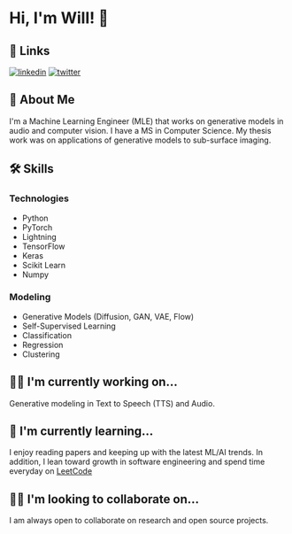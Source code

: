 
# Hi, I'm Will! 👋


## 🔗 Links
[![linkedin](https://img.shields.io/badge/linkedin-0A66C2?style=for-the-badge&logo=linkedin&logoColor=white)](https://www.linkedin.com/in/william-rice)
[![twitter](https://img.shields.io/badge/twitter-1DA1F2?style=for-the-badge&logo=twitter&logoColor=white)](https://twitter.com/_Will_Rice)


## 🚀 About Me
I'm a Machine Learning Engineer (MLE) that works on generative models in audio and computer vision. I have a MS in Computer Science. My thesis work was on applications of generative models to sub-surface imaging.


## 🛠 Skills

### Technologies
- Python
- PyTorch
- Lightning
- TensorFlow
- Keras
- Scikit Learn
- Numpy

### Modeling
- Generative Models (Diffusion, GAN, VAE, Flow)
- Self-Supervised Learning 
- Classification
- Regression
- Clustering


## 👩‍💻 I'm currently working on...
Generative modeling in Text to Speech (TTS) and Audio.

## 🧠 I'm currently learning...
I enjoy reading papers and keeping up with the latest ML/AI trends. In addition, I lean toward growth in software engineering and spend time everyday on [LeetCode](https://leetcode.com/will-rice/)

## 👯‍♀️ I'm looking to collaborate on...
I am always open to collaborate on research and open source projects.

